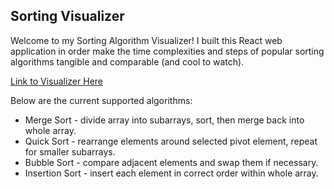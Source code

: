 ## Sorting Visualizer

Welcome to my Sorting Algorithm Visualizer! I built this React web application in order make the time complexities and steps of popular sorting algorithms tangible and comparable (and cool to watch). 

[Link to Visualizer Here](https://acastles24.github.io/sorting_visualizer/ "Link to Visualizer")

Below are the current supported algorithms:
 - Merge Sort - divide array into subarrays, sort, then merge back into whole array.
 - Quick Sort - rearrange elements around selected pivot element, repeat for smaller subarrays.
 - Bubble Sort - compare adjacent elements and swap them if necessary.
 - Insertion Sort - insert each element in correct order within whole array.
